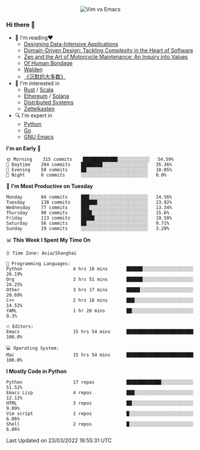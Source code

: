 <p align="center">
    <img src="https://gist.githubusercontent.com/coldnight/e696baffb094e71c96cb302118878eae/raw/40ea5053a6f66cc65f90f437e4173497da225958/banner.gif" alt="Vim vs Emacs" />
</p>

### Hi there 👋

- 📖 I'm reading❤️
    + [Designing Data-Intensive Applications](https://www.oreilly.com/library/view/designing-data-intensive-applications/9781491903063/)
    + [Domain-Driven Design: Tackling Complexity in the Heart of Software](https://www.dddcommunity.org/book/evans_2003/)
    + [Zen and the Art of Motorcycle Maintenance: An Inquiry into Values](https://en.wikipedia.org/wiki/Zen_and_the_Art_of_Motorcycle_Maintenance)
    + [Of Human Bondage](https://en.wikipedia.org/wiki/Of_Human_Bondage)
    + [Walden](https://en.wikipedia.org/wiki/Walden)
    + [《沉默的大多数》](https://en.wikipedia.org/wiki/Silent_majority)
- 🌱 I'm interested in
    + [Rust](https://www.rust-lang.org/) / [Scala](https://www.scala-lang.org/)
    + [Ethereum](https://ethereum.org/en/) / [Solana](https://solana.com/)
	+ [Distributed Systems](https://www.linuxzen.com/notes/topics/20200320174417_%E5%88%86%E5%B8%83%E5%BC%8F/)
	+ [Zettelkasten](https://www.linuxzen.com/notes/notes/20220120080920-slip_box/)
- 🔍 I'm expert in
    + [Python](https://www.python.org/)
    + [Go](https://go.dev/)
    + [GNU Emacs](https://www.gnu.org/software/emacs/)

<!--START_SECTION:waka-->
**I'm an Early 🐤** 

```text
🌞 Morning    315 commits    █████████████░░░░░░░░░░░░   54.59% 
🌆 Daytime    204 commits    ████████░░░░░░░░░░░░░░░░░   35.36% 
🌃 Evening    58 commits     ██░░░░░░░░░░░░░░░░░░░░░░░   10.05% 
🌙 Night      0 commits      ░░░░░░░░░░░░░░░░░░░░░░░░░   0.0%

```
📅 **I'm Most Productive on Tuesday** 

```text
Monday       84 commits     ███░░░░░░░░░░░░░░░░░░░░░░   14.56% 
Tuesday      138 commits    ██████░░░░░░░░░░░░░░░░░░░   23.92% 
Wednesday    77 commits     ███░░░░░░░░░░░░░░░░░░░░░░   13.34% 
Thursday     90 commits     ████░░░░░░░░░░░░░░░░░░░░░   15.6% 
Friday       113 commits    █████░░░░░░░░░░░░░░░░░░░░   19.58% 
Saturday     56 commits     ██░░░░░░░░░░░░░░░░░░░░░░░   9.71% 
Sunday       19 commits     ░░░░░░░░░░░░░░░░░░░░░░░░░   3.29%

```


📊 **This Week I Spent My Time On** 

```text
⌚︎ Time Zone: Asia/Shanghai

💬 Programming Languages: 
Python                   4 hrs 10 mins       ██████░░░░░░░░░░░░░░░░░░░   26.19% 
Org                      3 hrs 51 mins       ██████░░░░░░░░░░░░░░░░░░░   24.25% 
Other                    3 hrs 17 mins       █████░░░░░░░░░░░░░░░░░░░░   20.69% 
C++                      2 hrs 18 mins       ███░░░░░░░░░░░░░░░░░░░░░░   14.52% 
YAML                     1 hr 28 mins        ██░░░░░░░░░░░░░░░░░░░░░░░   9.3%

🔥 Editors: 
Emacs                    15 hrs 54 mins      █████████████████████████   100.0%

💻 Operating System: 
Mac                      15 hrs 54 mins      █████████████████████████   100.0%

```

**I Mostly Code in Python** 

```text
Python                   17 repos            █████████████░░░░░░░░░░░░   51.52% 
Emacs Lisp               4 repos             ███░░░░░░░░░░░░░░░░░░░░░░   12.12% 
HTML                     3 repos             ██░░░░░░░░░░░░░░░░░░░░░░░   9.09% 
Vim script               2 repos             █░░░░░░░░░░░░░░░░░░░░░░░░   6.06% 
Shell                    2 repos             █░░░░░░░░░░░░░░░░░░░░░░░░   6.06%

```



 Last Updated on 23/03/2022 16:55:31 UTC
<!--END_SECTION:waka-->
